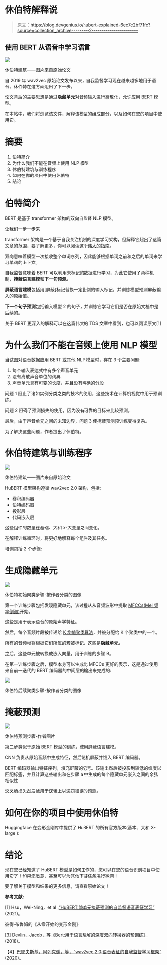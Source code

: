 # 休伯特解释说

> 原文：<https://blog.devgenius.io/hubert-explained-6ec7c2bf71fc?source=collection_archive---------2----------------------->

## 使用 BERT 从语音中学习语言

![](img/5a759bcb82921a7c4cb7a666c4073a02.png)

休伯特建筑——图片来自原始论文

自 2019 年 wav2vec 原始论文发布以来，自我监督学习现在越来越多地用于语音。休伯特在这方面迈出了下一步。

论文背后的主要思想是通过**隐藏单元**对音频输入进行离散化，允许应用 BERT 模型。

在本帖中，我们将浏览该文件，解释该模型的组成部分，以及如何在您的项目中使用它。

# 摘要

1.  伯特简介
2.  为什么我们不能在音频上使用 NLP 模型
3.  休伯特建筑与训练程序
4.  如何在你的项目中使用休伯特
5.  结论

# 伯特简介

BERT 是基于 transformer 架构的双向自监督 NLP 模型。

让我们一步一步来

transformer 架构是一个基于自我关注机制的深度学习架构，但解释它超出了这篇文章的范围，要了解更多，你可以阅读这个[伟大的指南](http://peterbloem.nl/blog/transformers)。

双向意味着模型一次接收整个单词序列，因此能够根据单词之前和之后的单词来学习单词的上下文。

自我监督意味着 BERT 可以利用未标记的数据进行学习，为此它使用了两种机制，**掩蔽语言建模**和**下一句预测。**

**屏蔽语言建模**包括用[屏蔽]标记替换一定比例的输入标记，并训练模型预测屏蔽输入的原始值。

**下一个句子预测**包括输入模型 2 的句子，并训练它学习它们是否在原始文档中是后续的。

关于 BERT 更深入的解释可以在这篇伟大的 TDS 文章中看到，也可以阅读原文[1]

# 为什么我们不能在音频上使用 NLP 模型

当试图对语音数据应用 BERT 或其他 NLP 模型时，存在 3 个主要问题:

1.  每个输入表达式中有多个声音单元
2.  没有离散声音单位的词典
3.  声音单元具有可变的长度，并且没有明确的分段

问题 1 阻止了诸如实例分类之类的技术的使用，这些技术在计算机视觉中用于预训练。

问题 2 阻碍了预测损失的使用，因为没有可靠的目标来比较预测。

最后，由于声音单元之间的未知边界，问题 3 使掩蔽预测预训练变得复杂。

为了解决这些问题，作者提出了休伯特。

# 休伯特建筑与训练程序

![](img/5a759bcb82921a7c4cb7a666c4073a02.png)

休伯特建筑——图片来自原始论文

HuBERT 模型架构遵循 wav2vec 2.0 架构，包括:

*   卷积编码器
*   伯特编码器
*   投影层
*   代码嵌入层

这些组件的数量在基础、大和 x-大变量之间变化。

在解释训练循环时，将更好地解释每个组件及其任务。

培训包括 2 个步骤:

# 生成隐藏单元

![](img/018ea41f1e600d50fe59f43e8dd469e9.png)

休伯特初始聚类步骤-按作者分类的图像

第一个训练步骤包括发现隐藏单元，该过程从从音频波形中提取 [MFCCs(Mel 频率倒谱)](https://en.wikipedia.org/wiki/Mel-frequency_cepstrum)开始。

这些是用于表示语音的原始声学特征。

然后，每个音频片段被传递给 [K 均值聚类算法](https://pt.wikipedia.org/wiki/K-means)，并被分配给 K 个聚类中的一个。

所有的音频帧将根据它们所属的簇被标记，这些是**隐藏单元。**

之后，这些单元被转换成嵌入向量，用于训练的步骤 B。

在第一训练步骤之后，模型本身可以生成比 MFCCs 更好的表示，这是通过使用来自前一迭代的 BERT 编码器的中间层的输出来完成的:

![](img/2411187c8582bb544b12bff6fa4555ee.png)

休伯特后续聚类步骤-按作者分类的图像

# 掩蔽预测

![](img/c19e7fa32fada585b57c7fee38fb976e.png)

休伯特预测步骤-作者图片

第二步类似于原始 BERT 模型的训练，使用屏蔽语言建模。

CNN 负责从原始音频中生成特征，然后随机屏蔽并馈入 BERT 编码器。

BERT 编码器输出特征序列，填充屏蔽的记号。该输出然后被投影到较低的维度以匹配标签，并且计算这些输出和在步骤 a 中生成的每个隐藏单元嵌入之间的余弦相似性

交叉熵损失然后被用于逻辑上以惩罚错误的预测。

# 如何在你的项目中使用休伯特

Huggingface 在变形金刚库中提供了 HuBERT 的所有官方版本(基本、大和 X-large ):

# 结论

现在您已经知道了 HuBERT 模型是如何工作的，您可以在您的语音识别项目中使用它了！如果您愿意，甚至可以为其他下游任务进行微调！

要了解关于模型和结果的更多信息，请查看原始论文！

**参考文献:**

[1] Hsu，Wei-Ning，et al .[“HuBERT:隐单元掩蔽预测的自监督语音表征学习”](https://arxiv.org/abs/2106.07447) (2021)。

彼得·布鲁姆的《从零开始的变形金刚》

[3] [Devlin，Jacob，等《Bert:用于语言理解的深度双向转换器的预训练》](https://arxiv.org/abs/1810.04805) (2018)。

【4】[巴耶夫斯基，阿列克谢，等，“wav2vec 2.0:语音表征的自我监督学习框架”](https://arxiv.org/abs/2006.11477) (2020)。